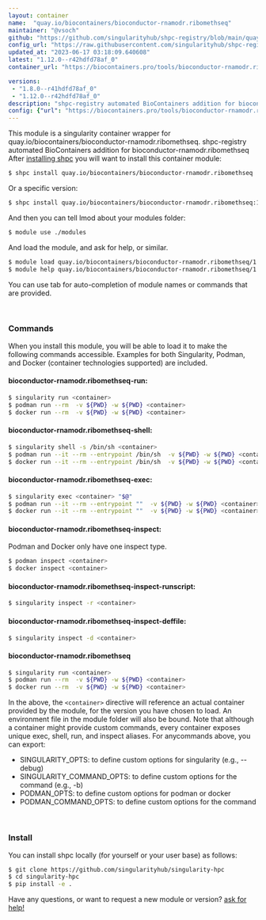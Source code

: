 ```yaml
---
layout: container
name:  "quay.io/biocontainers/bioconductor-rnamodr.ribomethseq"
maintainer: "@vsoch"
github: "https://github.com/singularityhub/shpc-registry/blob/main/quay.io/biocontainers/bioconductor-rnamodr.ribomethseq/container.yaml"
config_url: "https://raw.githubusercontent.com/singularityhub/shpc-registry/main/quay.io/biocontainers/bioconductor-rnamodr.ribomethseq/container.yaml"
updated_at: "2023-06-17 03:18:09.640608"
latest: "1.12.0--r42hdfd78af_0"
container_url: "https://biocontainers.pro/tools/bioconductor-rnamodr.ribomethseq"

versions:
 - "1.8.0--r41hdfd78af_0"
 - "1.12.0--r42hdfd78af_0"
description: "shpc-registry automated BioContainers addition for bioconductor-rnamodr.ribomethseq"
config: {"url": "https://biocontainers.pro/tools/bioconductor-rnamodr.ribomethseq", "maintainer": "@vsoch", "description": "shpc-registry automated BioContainers addition for bioconductor-rnamodr.ribomethseq", "latest": {"1.12.0--r42hdfd78af_0": "sha256:8ba560eafc79324b5ce63d6543666b4031f01994895d8e623c02aeb2f2186432"}, "tags": {"1.8.0--r41hdfd78af_0": "sha256:057c1c88a05a64a628437c6a18b7d1c0338a76a158516881d8ede3b06706f482", "1.12.0--r42hdfd78af_0": "sha256:8ba560eafc79324b5ce63d6543666b4031f01994895d8e623c02aeb2f2186432"}, "docker": "quay.io/biocontainers/bioconductor-rnamodr.ribomethseq"}
---
```


This module is a singularity container wrapper for quay.io/biocontainers/bioconductor-rnamodr.ribomethseq.
shpc-registry automated BioContainers addition for bioconductor-rnamodr.ribomethseq
After [installing shpc](#install) you will want to install this container module:


```bash
$ shpc install quay.io/biocontainers/bioconductor-rnamodr.ribomethseq
```

Or a specific version:

```bash
$ shpc install quay.io/biocontainers/bioconductor-rnamodr.ribomethseq:1.12.0--r42hdfd78af_0
```

And then you can tell lmod about your modules folder:

```bash
$ module use ./modules
```

And load the module, and ask for help, or similar.

```bash
$ module load quay.io/biocontainers/bioconductor-rnamodr.ribomethseq/1.12.0--r42hdfd78af_0
$ module help quay.io/biocontainers/bioconductor-rnamodr.ribomethseq/1.12.0--r42hdfd78af_0
```

You can use tab for auto-completion of module names or commands that are provided.

<br>

### Commands

When you install this module, you will be able to load it to make the following commands accessible.
Examples for both Singularity, Podman, and Docker (container technologies supported) are included.

#### bioconductor-rnamodr.ribomethseq-run:

```bash
$ singularity run <container>
$ podman run --rm  -v ${PWD} -w ${PWD} <container>
$ docker run --rm  -v ${PWD} -w ${PWD} <container>
```

#### bioconductor-rnamodr.ribomethseq-shell:

```bash
$ singularity shell -s /bin/sh <container>
$ podman run --it --rm --entrypoint /bin/sh  -v ${PWD} -w ${PWD} <container>
$ docker run --it --rm --entrypoint /bin/sh  -v ${PWD} -w ${PWD} <container>
```

#### bioconductor-rnamodr.ribomethseq-exec:

```bash
$ singularity exec <container> "$@"
$ podman run --it --rm --entrypoint ""  -v ${PWD} -w ${PWD} <container> "$@"
$ docker run --it --rm --entrypoint ""  -v ${PWD} -w ${PWD} <container> "$@"
```

#### bioconductor-rnamodr.ribomethseq-inspect:

Podman and Docker only have one inspect type.

```bash
$ podman inspect <container>
$ docker inspect <container>
```

#### bioconductor-rnamodr.ribomethseq-inspect-runscript:

```bash
$ singularity inspect -r <container>
```

#### bioconductor-rnamodr.ribomethseq-inspect-deffile:

```bash
$ singularity inspect -d <container>
```



#### bioconductor-rnamodr.ribomethseq

```bash
$ singularity run <container>
$ podman run --rm  -v ${PWD} -w ${PWD} <container>
$ docker run --rm  -v ${PWD} -w ${PWD} <container>
```


In the above, the `<container>` directive will reference an actual container provided
by the module, for the version you have chosen to load. An environment file in the
module folder will also be bound. Note that although a container
might provide custom commands, every container exposes unique exec, shell, run, and
inspect aliases. For anycommands above, you can export:

 - SINGULARITY_OPTS: to define custom options for singularity (e.g., --debug)
 - SINGULARITY_COMMAND_OPTS: to define custom options for the command (e.g., -b)
 - PODMAN_OPTS: to define custom options for podman or docker
 - PODMAN_COMMAND_OPTS: to define custom options for the command

<br>

### Install

You can install shpc locally (for yourself or your user base) as follows:

```bash
$ git clone https://github.com/singularityhub/singularity-hpc
$ cd singularity-hpc
$ pip install -e .
```

Have any questions, or want to request a new module or version? [ask for help!](https://github.com/singularityhub/singularity-hpc/issues)